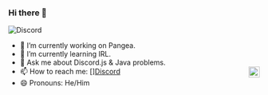 ### Hi there 👋
![Discord](https://img.shields.io/discord/779803483208810506?color=7289DA&label=My%20Discord%20Server&logo=Discord&style=plastic)

- 🔭 I’m currently working on Pangea.
- 🌱 I’m currently learning IRL.
- 💬 Ask me about Discord.js & Java problems.
- 📫 How to reach me: [<img align="right" alt="Discord" width="22px" src="https://cdn.jsdelivr.net/npm/simple-icons@v3/icons/discord.svg"/>][Discord](https://discord.gg/4BcwSqTGfU)
- 😄 Pronouns: He/Him
